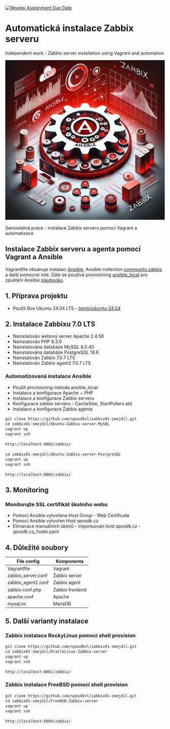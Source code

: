 [![Review Assignment Due Date](https://classroom.github.com/assets/deadline-readme-button-22041afd0340ce965d47ae6ef1cefeee28c7c493a6346c4f15d667ab976d596c.svg)](https://classroom.github.com/a/UnL7NDUC)

# Automatická instalace Zabbix serveru
Independent work - Zabbix server installation using Vagrant and automation

![Zabbix and Ansible by AI](./Images/Zabbix-Ansible2.webp)

Samostatná práce - instalace Zabbix serveru pomocí Vagrant a automatizace

## Instalace Zabbix serveru a agenta pomocí Vagrant a Ansible

Vagrantfile obsahuje instalaci [Ansible](https://www.ansible.com), Ansible collection [community.zabbix](https://galaxy.ansible.com/ui/repo/published/community/zabbix/) a další pomocné role. Dále se používá provisioning [ansible_local](https://developer.hashicorp.com/vagrant/docs/provisioning/ansible_local) pro zpuštění Ansible [playbooku](https://docs.ansible.com/ansible/latest/playbook_guide/playbooks_intro.html).

## 1. Příprava projektu

- Použit Box Ubuntu 24.04 LTS - [bento/ubuntu-24.04](https://portal.cloud.hashicorp.com/vagrant/discover/bento/ubuntu-24.04)

## 2. Instalace Zabbixu 7.0 LTS

- Nainstalován webový server Apache 2.4.58
- Nainstalováo PHP 8.3.6
- Nainstalována databáze MySQL 8.0.40
- Nainstalována databáze PostgreSQL 16.6
- Nainstalován Zabbix 7.0.7 LTS
- Nainstalován Zabbix agent2 7.0.7 LTS

### Automatizovaná instalace Ansible

- Použit provisioning metoda ansible_local
- Instalace a konfigurace Apache + PHP
- Instalace a konfigurace Zabbix serveru
- Konfigurace zabbix serveru - CacheSize, StartPollers atd.
- Instalace a konfigurace Zabbix agenta

```console
git clone https://github.com/sposdknl/zabbix01-smejdil.git
cd zabbix01-smejdil/Ubuntu-Zabbix-server-MySQL
vagrant up
vagrant ssh

http://localhost:8082/zabbix/

cd zabbix01-smejdil/Ubuntu-Zabbix-server-PostgreSQL
vagrant up
vagrant ssh

http://localhost:8083/zabbix/
```
## 3. Monitoring
### Monitorujte SSL certifikát školního webu

- Pomocí Ansible vytvořena Host Group - Web Certificate
- Pomocí Ansible vytvořen Host sposdk.cz
- Elimanace manuálních úkonů - importuován host sposdk.cz - sposdk.cz_hosts.yaml

## 4. Důležité soubory

| File config                   | Komponenta      |
|-------------------------------|-----------------|
| Vagrantfile                   | Vagrant         |
| zabbix_server.conf            | Zabbix server   |
| zabbix_agent2.conf            | Zabbix agent    |
| zabbix.conf.php               | Zabbix frontend |
| apache.conf                   | Apache          |
| mysql.ini                     | MariaDB         |

## 5. Další varianty instalace
### Zabbix instalace RockyLinux pomoci shell provision
```console
git clone https://github.com/sposdknl/zabbix01-smejdil.git
cd zabbix01-smejdil/OracleLinux-Zabbix-server
vagrant up
vagrant ssh

http://localhost:8081/zabbix/
```

### Zabbix instalace FreeBSD pomoci shell provision
```console
git clone https://github.com/sposdknl/zabbix01-smejdil.git
cd zabbix01-smejdil/FreeBSD-Zabbix-server
vagrant up
vagrant ssh

http://localhost:8089/zabbix/
```